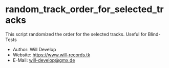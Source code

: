 # random_track_order_for_selected_tracks
This script randomized the order for the selected tracks. Useful for Blind-Tests

- Author: Will Develop 
- Website: https://www.will-records.tk
- E-Mail: will-develop@gmx.de
